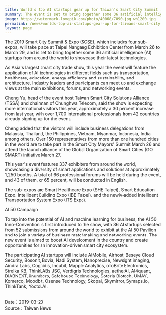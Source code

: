 ```yaml
---
title: World's top AI startups gear up for Taiwan's Smart City Summit ＆ Expo
summary: The event is set to bring together some 36 artificial intelligence developers from around the world to showcase their latest technologies
image: https://watermark.lovepik.com/photo/40068/7090.jpg_wh1200.jpg
permalink: /news/worlds-top-ai-startups-gear-up-for-taiwans-smart-city-summit-expo/
layout: page
---
```

The 2019 Smart City Summit & Expo (SCSE), which includes four sub-expos, will take place at Taipei Nangang Exhibition Center from March 26 to March 29, and is set to bring together some 36 artificial intelligence (AI) startups from around the world to showcase their latest technologies.

As Asia's largest smart city trade show, this year the event will feature the application of AI technologies in different fields such as transportation, healthcare, education, energy efficiency and sustainability, and architecture. Industry leaders and participants can meet up and exchange views at the main exhibitions, forums, and networking events.

Cheng Yu, head of the event host Taiwan Smart City Solutions Alliance (TSSA) and chairman of Chunghwa Telecom, said the show is expecting more international visitors this year, approximately a 30 percent increase from last year, with over 1,700 international professionals from 42 countries already signing up for the event.

Cheng added that the visitors will include business delegations from Malaysia, Thailand, the Philippines, Vietnam, Myanmar, Indonesia, India among others. Over 150 representatives from more than one hundred cities in the world are to take part in the Smart City Mayors' Summit March 26 and attend the launch alliance of the Global Organization of Smart Cities (GO SMART) initiative March 27.

This year's event features 337 exhibitors from around the world, showcasing a diversity of smart applications and solutions at approximately 1,250 booths. A total of 66 professional forums will be held during the event, and 43 of them, or 65 percent, will be conducted in English.

The sub-expos are Smart Healthcare Expo (SHE Taipei), Smart Education Expo, Intelligent Building Expo (IBE Taipei), and the newly-added Intelligent Transportation System Expo (ITS Expo).

AI 50 Campaign

To tap into the potential of AI and machine learning for business, the AI 50 Inno-Convention is first introduced to the show, with 36 AI startups selected from 52 submissions from around the world to exhibit at the AI 50 Pavilion and to join a variety of business matchmaking and networking events. The new event is aimed to boost AI development in the country and create opportunities for an innovation-driven smart city ecosystem.

The participating AI startups will include AIMobile, Airhost, Beseye Cloud Security, Bosonit, Bovia, Nadi System, Nanoprecise, Newsight imaging, Aindra Labs, Cognidis, Incubit, Mapple Analytics, oToBrite Electronics, Strelka KB, ThinkLABs JSC, Verdigris Technologies, aetherAI, AI4quant, DIABNEXT, iinumbers, Safehouse Technology, Soteria Biotech, UMAY, Komerco, Moodbit, Osense Technology, Skopai, Skymirror, Symaps.io, ThinkTank, Yoctol.AI.

<br/>
Date：2019-03-20
<br/>
Source：Taiwan News
